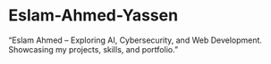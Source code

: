 # Eslam-Ahmed-Yassen
“Eslam Ahmed – Exploring AI, Cybersecurity, and Web Development. Showcasing my projects, skills, and portfolio.”
